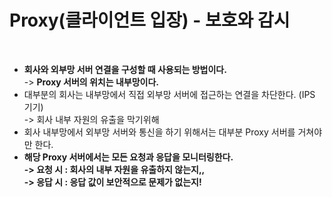 # Proxy(클라이언트 입장) - 보호와 감시

<figure><img src="../../../.gitbook/assets/스크린샷 2024-01-13 15.28.50.png" alt=""><figcaption></figcaption></figure>

* **회사와 외부망 서버 연결을 구성할 때 사용되는 방법이다.** \
  \-> **Proxy 서버의 위치는 내부망이다.**&#x20;
* 대부분의 회사는 내부망에서 직접 외부망 서버에 접근하는 연결을 차단한다. (IPS 기기)\
  \-> 회사 내부 자원의 유출을 막기위해&#x20;
* 회사 내부망에서 외부망 서버와 통신을 하기 위해서는 대부분 Proxy 서버를 거쳐야만 한다.&#x20;
* **해당 Proxy 서버에서는 모든 요청과 응답을 모니터링한다.** \
  **-> 요청 시 : 회사의 내부 자원을 유출하지 않는지,,**\
  **-> 응답 시 : 응답 값이 보안적으로 문제가 없는지!**

